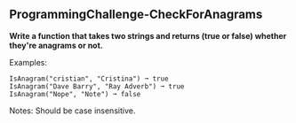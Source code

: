 ## ProgrammingChallenge-CheckForAnagrams

**Write a function that takes two strings and returns (true or false) whether they're anagrams or not.**

Examples:

    IsAnagram("cristian", "Cristina") ➞ true
    IsAnagram("Dave Barry", "Ray Adverb") ➞ true
    IsAnagram("Nope", "Note") ➞ false

Notes:
Should be case insensitive.
